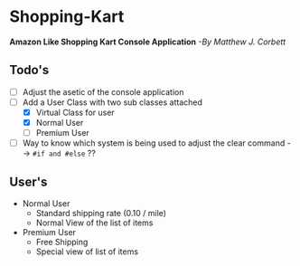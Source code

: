 # Shopping-Kart
__Amazon Like Shopping Kart Console Application__ _-By Matthew J. Corbett_

## Todo's
- [ ] Adjust the asetic of the console application 
- [ ] Add a User Class with two sub classes attached 
  - [x] Virtual Class for user 
  - [x] Normal User 
  - [ ] Premium User 
- [ ] Way to know which system is being used to adjust the clear command --> ` #if and #else ` ?? 
 
 ## User's 
 - Normal User
    - Standard shipping rate (0.10 / mile) 
    - Normal View of the list of items 
 - Premium User 
    - Free Shipping 
    - Special view of list of items 
